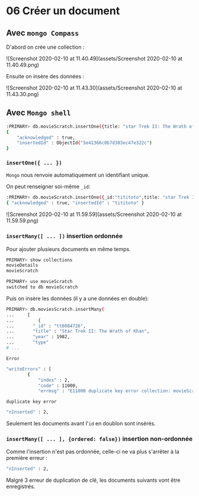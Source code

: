 # 06 Créer un document

## Avec `mongo Compass`

D'abord on crée une collection :

![Screenshot 2020-02-10 at 11.40.49](assets/Screenshot 2020-02-10 at 11.40.49.png)

Ensuite on insère des données :

![Screenshot 2020-02-10 at 11.43.30](assets/Screenshot 2020-02-10 at 11.43.30.png)

## Avec `Mongo shell`

```bash
:PRIMARY> db.movieScratch.insertOne({title: "star Trek II: The Wrath of Khan", year: 1982, imdb: "tt0084726"}) 
{
	"acknowledged" : true,
	"insertedId" : ObjectId("5e41366c0b7d303ec47e322c")
}
```

### `insertOne({ ... })`

`Mongo` nous renvoie automatiquement un identifiant unique.

On peut renseigner soi-même `_id`:

```bash
:PRIMARY> db.movieScratch.insertOne({_id:"tititoto",title: "star Trek II: The Wrath of Khan", year: 1982, imdb: "tt0084726"})
{ "acknowledged" : true, "insertedId" : "tititoto" }
```

![Screenshot 2020-02-10 at 11.59.59](assets/Screenshot 2020-02-10 at 11.59.59.png)

### `insertMany([ ... ])` insertion ordonnée

Pour ajouter plusieurs documents en même temps.

```bash
PRIMARY> show collections
movieDetails
movieScratch
```

```bash
PRIMARY> use movieScratch
switched to db movieScratch
```

Puis on insère les données (il y a une données en double):

```bash
PRIMARY> db.moviesScratch.insertMany(
...     [
...         {
...       "_id" : "tt0084726",
...       "title" : "Star Trek II: The Wrath of Khan",
...       "year" : 1982,
...       "type"
# ...
```

`Error`

```bash
"writeErrors" : [
		{
			"index" : 2,
			"code" : 11000,
			"errmsg" : "E11000 duplicate key error collection: movieScratch.moviesScratch index: _id_
```

`duplicate key error`

```bash
"nInserted" : 2,
```

Seulement les documents avant l'`id` en doublon sont insérés.

### `insertMany([ ... ], {ordered: false})` insertion non-ordonnée

Comme l'insertion n'est pas ordonnée, celle-ci ne va plus s'arrêter à la première erreur :

```bash
"nInserted" : 2,
```

Malgré 3 erreur de duplication de clé, les documents suivants vont être enregistrés.